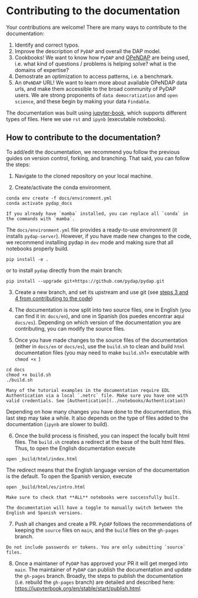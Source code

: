 # Contributing to the documentation

Your contributions are welcome! There are many ways to contribute to the documentation:

1. Identify and correct typos.
2. Improve the description of `PyDAP` and overall the DAP model.
3. Cookbooks! We want to know how `PyDAP` and [OPeNDAP](https://www.opendap.org/) are being used, i.e. what kind of questions / problems is helping solve? what is the domains of expertise?
4. Demostrate an optimization to access patterns, i.e. a benchmark.
5. An `OPeNDAP` URL! We want to learn more about available OPeNDAP data urls, and make them accessible to the broad community of PyDAP users. We are strong proponents of `data democratization` and `open science`, and these begin by making your data `Findable`.


The documentation was built using [jupyter-book](https://jupyterbook.org/en/stable/intro.html), which supports different types of files. Here we use `rst` and `ipynb` (executable notebooks).

## How to contribute to the documentation?
To add/edit the documentation, we recommend you follow the previous guides on version control, forking, and branching. That said, you can follow the steps:

1. Navigate to the cloned repository on your local machine.

2. Create/activate the conda environment.
```shell
conda env create -f docs/environment.yml
conda activate pydap_docs
```
```{note}
If you already have `mamba` installed, you can replace all `conda` in the commands with `mamba`.
```

The `docs/environment.yml` file provides a ready-to-use environment (it installs `pydap-server`). However, if you have made new changes to the code, we recommend installing pydap in `dev` mode and making sure that all notebooks properly build.

```shell
pip install -e .
```
or to install `pydap` directly from the main branch:

```shell
pip install --upgrade git+https://github.com/pydap/pydap.git
```

3. Create a new branch, and set its upstream and use git (see [steps 3 and 4 from contributing to the code](contr_cod.md))

4. The documentation is now split into two source files, one in English (you can find it in: `docs/en`), and one in Spanish (los puedes encontrar aqui `docs/es`). Depending on which version of the documentation you are contributing, you can modify the source files.

5. Once you have made changes to the source files of the documentation (either in `docs/en` or `docs/es`), use the `build.sh` to clean and build `html` documentation files (you may need to make `build.sh`1= executable with `chmod +x `)
```shell
cd docs
chmod +x build.sh
./build.sh
```

```{warning}
Many of the tutorial examples in the documentation require EDL Authentication via a local `.netrc` file. Make sure you have one with valid credentials. See [Authentication](../notebooks/Authentication)
```
Depending on how many changes you have done to the documentation, this last step may take a while. It also depends on the type of files added to the documentation (`ipynb` are slower to build).

6. Once the build process is finished, you can inspect the locally built html files. The `build.sh` creates a redirect at the base of the built html files. Thus, to open the English documentation execute
```shell
open _build/html/index.html
```
The redirect means that the English language version of the documentation is the default. To open the Spanish version, execute
```shell
open _build/html/es/intro.html
```

```{warning}
Make sure to check that **ALL** notebooks were successfully built.
```

```{note}
The documentation will have a toggle to manually switch between the English and Spanish versions.
```

7. Push all changes and create a PR. `PyDAP` follows the recommendations of keeping the `source` files on `main`, and the `build` files on the `gh-pages` branch.
```{note}
Do not include passwords or tokens. You are only submitting `source` files.
```

8. Once a maintaner of `PyDAP` has approved your PR it will get merged into `main`. The maintainer of `PyDAP` can publish the documentation and update the `gh-pages` branch. Broadly, the steps to publish the documentation (i.e. rebuild the `gh-pages` branch) are detailed and described here: https://jupyterbook.org/en/stable/start/publish.html.
